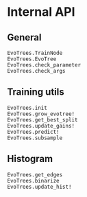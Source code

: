 
# Internal API

## General

```@docs
EvoTrees.TrainNode
EvoTrees.EvoTree
EvoTrees.check_parameter
EvoTrees.check_args
```

## Training utils

```@docs
EvoTrees.init
EvoTrees.grow_evotree!
EvoTrees.get_best_split
EvoTrees.update_gains!
EvoTrees.predict!
EvoTrees.subsample
```

## Histogram

```@docs
EvoTrees.get_edges
EvoTrees.binarize
EvoTrees.update_hist!
```



